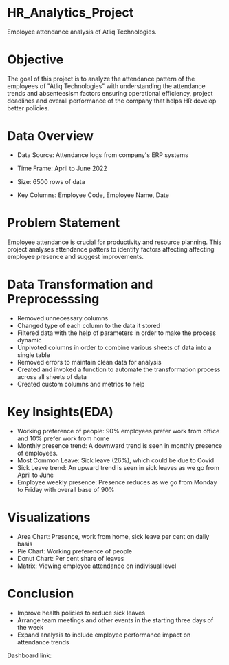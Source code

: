 # HR_Analytics_Project

Employee attendance analysis of Atliq Technologies.

# Objective

The goal of this project is to analyze the attendance pattern of the employees of "Atliq Technologies" with understanding the attendance trends and
absenteesism factors ensuring operational efficiency, project deadlines and overall performance of the company that helps HR develop better policies.

# Data Overview

* Data Source: Attendance logs from company's ERP systems

* Time Frame: April to June 2022

* Size: 6500 rows of data

* Key Columns: Employee Code, Employee Name, Date


# Problem Statement

Employee attendance is crucial for productivity and resource planning. This project analyses attendance patters to identify factors
affecting affecting employee presence and suggest improvements.

# Data Transformation and Preprocesssing

* Removed unnecessary columns
* Changed type of each column to the data it stored
* Filtered data with the help of parameters in order to make the process dynamic 
* Unpivoted columns in order to combine various sheets of data into a single table
* Removed errors to maintain clean data for analysis
* Created and invoked a function to automate the transformation process across all sheets of data
* Created custom columns and metrics to help 

# Key Insights(EDA)

* Working preference of people: 90% employees prefer work from office and 10% prefer work from home
* Monthly presence trend: A downward trend is seen in monthly presence of employees. 
* Most Common Leave: Sick leave (26%), which could be due to Covid
* Sick Leave trend: An upward trend is seen in sick leaves as we go from April to June
* Employee weekly presence: Presence reduces as we go from Monday to Friday with overall base of 90% 

# Visualizations

* Area Chart: Presence, work from home, sick leave per cent on daily basis
* Pie Chart: Working preference of people
* Donut Chart: Per cent share of leaves 
* Matrix: Viewing employee attendance on indivisual level

# Conclusion

* Improve health policies to reduce sick leaves
* Arrange team meetings and other events in the starting three days of the week
* Expand analysis to include employee performance impact on attendance trends 


Dashboard link: 
















